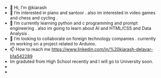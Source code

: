 - 👋 Hi, I’m @kiarash
- 👀 I’m interested in piano and santoor . also im interested in video games and chess and cycling . 
- 🌱 I’m currently learning python and c programming and prompt engineering . also im going to learn about AI and HTML/CSS and Data Analysis . 
- 💞️ I’m looking to collaborate on foreign technology companies . currently im working on a project related to Arduino. 
- 📫 How to reach me https://www.linkedin.com/in/%20kiarash-delavar-b1a542289
- Im graduted from High School recently and I will go to University soon.
- 
-  
<!---
kiarashdelavar/kiarashdelavar is a ✨ special ✨ repository because its `README.md` (this file) appears on your GitHub profile.
You can click the Preview link to take a look at your changes.
--->
